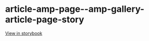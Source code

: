 # article-amp-page--amp-gallery-article-page-story

[View in storybook](https://raw.githack.com/Independent-Digital-News-and-Media-Ltd/standard-pwamp-sb/PR-364-sb/index.html?path=/story/article-amp-page--amp-gallery-article-page-story)
